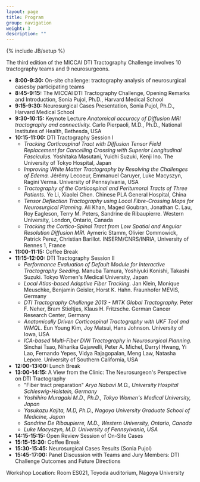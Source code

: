 ```yaml
---
layout: page
title: Program
group: navigation
weight: 3
description: ""
---
```

{% include JB/setup %}

The third edition of the MICCAI DTI Tractography Challenge involves 10 tractography teams and 9 neurosurgeons.

* __8:00-9:30:__ On-site challenge: tractography analysis of neurosurgical casesby participating teams
* __8:45-9:15:__ The MICCAI DTI Tractography Challenge, Opening Remarks and Introduction, Sonia Pujol, Ph.D., Harvard Medical School
* __9:15-9:30:__ Neurosurgical Cases Presentation, Sonia Pujol, Ph.D., Harvard Medical School
* __9:30-10:15:__ Keynote Lecture _Anatomical accuracy of Diffusion MRI tractography and connectivity._ Carlo Pierpaoli, M.D., Ph.D., National Institutes of Health, Bethesda, USA
* __10:15-11:00:__ DTI Tractography Session I
  * _Tracking Corticospinal Tract with Diffusion Tensor Field Replacement for Cancelling Crossing with Superior Longitudinal Fasciculus._ Yoshitaka Masutani, Yuichi Suzuki, Kenji Ino.
The University of Tokyo Hospital, Japan
  * _Improving White Matter Tractography by Resolving the Challenges of Edema._ Jérémy Lecoeur, Emmanuel Caruyer, Luke Macyszyn,  Ragini Verma. University of Pennsylvania, USA
  * _Tractography of the Corticospinal and Peritumoral Tracts of Three Patients._ Ye Li, Xiaolei Chen. Chinese PLA General Hospital, China
  * _Tensor Deflection Tractography using Local Fibre-Crossing Maps for Neurosurgical Planning._ Ali Khan, Maged Goubran, Jonathan C. Lau, Roy Eagleson, Terry M. Peters, Sandrine de Ribaupierre. Western University, London, Ontario, Canada
  * _Tracking the Cortico-Spinal Tract from Low Spatial and Angular Resolution Diffusion MRI._ Aymeric Stamm, Olivier Commowick, Patrick Perez, Christian Barillot. INSERM/CNRS/INRIA, University of Rennes 1, France 
* __11:00-11:15:__ Coffee Break
* __11:15-12:00:__ DTI Tractography Session II
  * _Performance Evaluation of Default Module for Interactive Tractography Seeding._ Manuba Tamura, Yoshiyuki Konishi, Takashi Suzuki.
	Tokyo Women's Medical University, Japan
  * _Local Atlas-based Adaptive Fiber Tracking._ Jan Klein, Monique Meuschke, Benjamin Geisler, Horst K. Hahn.
	Fraunhofer MEVIS, Germany
  * _DTI Tractography Challenge 2013 - MITK Global Tractography._ Peter F. Neher, Bram Stieltjes, Klaus H. Fritzsche.
	German Cancer Research Center, Germany 
  * _Anatomically Driven Corticospinal Tractography with UKF Tool and WMQL._ Eun Young Kim, Joy Matsui, Hans Johnson.
	University of Iowa, USA
  * _ICA-based Multi-Fiber DWI Tractography in Neurosurgical Planning._ Sinchai Tsao, Niharika Gajawelli, Peter A. Michel, Darryl Hwang, Yi Lao, Fernando Yepes, Vidya Rajagopalan, Meng Law, Natasha Lepore.
	University of Southern California, USA
* __12:00-13:00:__ Lunch Break 
* __13:00-14:15:__ A View from the Clinic: The Neurosurgeon's Perspective on DTI Tractography 
  *  "Fiber tract preparation" _Arya Nabavi M.D., University Hospital Schleswig-Holstein, Germany_
  *  _Yoshihiro Muragaki M.D., Ph.D., Tokyo Women's Medical University, Japan_
  *  _Yasukazu Kajita, M.D, Ph.D., Nagoya University Graduate School of Medicine, Japan_
  *  _Sandrine De Ribaupierre, M.D., Western University, 	Ontario, Canada_
  *  _Luke Macyszyn, M.D. University of Pennsylvania, USA_
* __14:15-15:15:__ Open Review Session of On-Site Cases 
* __15:15-15:30:__ Coffee Break 
* __15:30-15:45:__ Neurosurgical Cases Results (Sonia Pujol)
* __15:45-17:00:__ Panel Discussion with Teams and Jury Members: DTI Challenge Outcomes and Future Directions 
 
Workshop Location: Room ES021, Toyoda auditorium, Nagoya University

